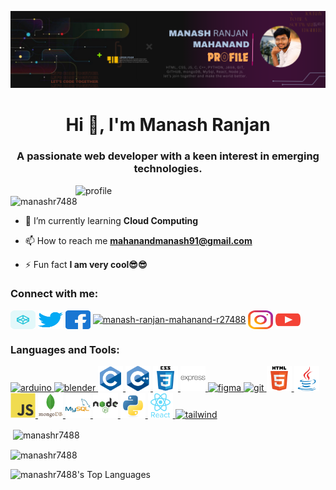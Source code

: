 ![logo](https://github.com/ManashR7488/ManashR7488/blob/main/Manash%20Ranjan.png)
<h1 align="center">Hi 👋, I'm Manash Ranjan</h1>
<h3 align="center">A passionate web developer with a keen interest in emerging technologies.</h3>
<img align="right" width="400" src="https://media.licdn.com/dms/image/D4D12AQEZtPCuttD_iQ/article-cover_image-shrink_600_2000/0/1697453573297?e=2147483647&v=beta&t=HkN6gZbpfAZ0k5Xb88iQXfQpbeKR-YHIKCvzI0gbIhM" alt="profile">
<p align="left"> <img src="https://komarev.com/ghpvc/?username=manashr7488&label=Profile%20views&color=0e75b6&style=flat" alt="manashr7488" /> </p>

- 🌱 I’m currently learning **Cloud Computing**

- 📫 How to reach me **mahanandmanash91@gmail.com**

- ⚡ Fun fact **I am very cool😎😎**

<h3 align="left">Connect with me:</h3>
<p align="left">
<a href="https://codepen.io/manash-ranjan-mahanand" target="blank"><img align="center" src="https://github.com/ManashR7488/ManashR7488/blob/main/ICON/codepen.svg" alt="manash-ranjan-mahanand" height="30" width="40" /></a>
<a href="https://twitter.com/sagarr03540740" target="blank"><img align="center" src="https://github.com/ManashR7488/ManashR7488/blob/main/ICON/twitter.svg" alt="sagarr03540740" height="30" width="40" /></a>
<a href="https://fb.com/profile.php?id=100082090667190" target="blank"><img align="center" src="https://github.com/ManashR7488/ManashR7488/blob/main/ICON/facebook.svg" alt="profile.php?id=100082090667190" height="30" width="40" /></a>
  <a href="https://linkedin.com/in/manash-ranjan-mahanand-r27488" target="blank"><img align="center" src="https://raw.githubusercontent.com/rahuldkjain/github-profile-readme-generator/master/src/images/icons/Social/linked-in-alt.svg" alt="manash-ranjan-mahanand-r27488" height="30" width="40" /></a>
<a href="https://instagram.com/sagar_r_7488" target="blank"><img align="center" src="https://github.com/ManashR7488/ManashR7488/blob/main/ICON/instagram.svg" alt="sagar_r_7488" height="30" width="40" /></a>
<a href="https://www.youtube.com/@manashr2" target="blank"><img align="center" src="https://github.com/ManashR7488/ManashR7488/blob/main/ICON/youtube.svg" alt="@manashr2" height="30" width="40" /></a>
</p>

<h3 align="left">Languages and Tools:</h3>
<p align="left"> <a href="https://www.arduino.cc/" target="_blank" rel="noreferrer"> <img src="https://cdn.worldvectorlogo.com/logos/arduino-1.svg" alt="arduino" width="40" height="40"/> </a> <a href="https://www.blender.org/" target="_blank" rel="noreferrer"> <img src="https://download.blender.org/branding/community/blender_community_badge_white.svg" alt="blender" width="40" height="40"/> </a> <a href="https://www.cprogramming.com/" target="_blank" rel="noreferrer"> <img src="https://raw.githubusercontent.com/devicons/devicon/master/icons/c/c-original.svg" alt="c" width="40" height="40"/> </a> <a href="https://www.w3schools.com/cpp/" target="_blank" rel="noreferrer"> <img src="https://raw.githubusercontent.com/devicons/devicon/master/icons/cplusplus/cplusplus-original.svg" alt="cplusplus" width="40" height="40"/> </a> <a href="https://www.w3schools.com/css/" target="_blank" rel="noreferrer"> <img src="https://raw.githubusercontent.com/devicons/devicon/master/icons/css3/css3-original-wordmark.svg" alt="css3" width="40" height="40"/> </a><a href="https://expressjs.com" target="_blank" rel="noreferrer"> <img src="https://raw.githubusercontent.com/devicons/devicon/master/icons/express/express-original-wordmark.svg" alt="express" width="40" height="40"/> </a> <a href="https://www.figma.com/" target="_blank" rel="noreferrer"> <img src="https://www.vectorlogo.zone/logos/figma/figma-icon.svg" alt="figma" width="40" height="40"/> </a> <a href="https://git-scm.com/" target="_blank" rel="noreferrer"> <img src="https://www.vectorlogo.zone/logos/git-scm/git-scm-icon.svg" alt="git" width="40" height="40"/> </a> <a href="https://www.w3.org/html/" target="_blank" rel="noreferrer"> <img src="https://raw.githubusercontent.com/devicons/devicon/master/icons/html5/html5-original-wordmark.svg" alt="html5" width="40" height="40"/> </a> <a href="https://www.java.com" target="_blank" rel="noreferrer"> <img src="https://raw.githubusercontent.com/devicons/devicon/master/icons/java/java-original.svg" alt="java" width="40" height="40"/> </a> <a href="https://developer.mozilla.org/en-US/docs/Web/JavaScript" target="_blank" rel="noreferrer"> <img src="https://raw.githubusercontent.com/devicons/devicon/master/icons/javascript/javascript-original.svg" alt="javascript" width="40" height="40"/> </a> <a href="https://www.mongodb.com/" target="_blank" rel="noreferrer"> <img src="https://raw.githubusercontent.com/devicons/devicon/master/icons/mongodb/mongodb-original-wordmark.svg" alt="mongodb" width="40" height="40"/> </a> <a href="https://www.mysql.com/" target="_blank" rel="noreferrer"> <img src="https://raw.githubusercontent.com/devicons/devicon/master/icons/mysql/mysql-original-wordmark.svg" alt="mysql" width="40" height="40"/> </a> <a href="https://nodejs.org" target="_blank" rel="noreferrer"> <img src="https://raw.githubusercontent.com/devicons/devicon/master/icons/nodejs/nodejs-original-wordmark.svg" alt="nodejs" width="40" height="40"/> </a> <a href="https://www.python.org" target="_blank" rel="noreferrer"> <img src="https://raw.githubusercontent.com/devicons/devicon/master/icons/python/python-original.svg" alt="python" width="40" height="40"/> </a> <a href="https://reactjs.org/" target="_blank" rel="noreferrer"> <img src="https://raw.githubusercontent.com/devicons/devicon/master/icons/react/react-original-wordmark.svg" alt="react" width="40" height="40"/> </a> <a href="https://tailwindcss.com/" target="_blank" rel="noreferrer"> <img src="https://www.vectorlogo.zone/logos/tailwindcss/tailwindcss-icon.svg" alt="tailwind" width="40" height="40"/> </a> </p>

<p>&nbsp;<img align="center" src="https://github-readme-stats.vercel.app/api?username=manashr7488&theme=merko&show_icons=true&hide_border=true&count_private=true" alt="manashr7488" /></p>

<p><img align="center" src="https://github-readme-streak-stats.herokuapp.com/?user=manashr7488&theme=merko&hide_border=true&" alt="manashr7488" /></p>

![manashr7488's Top Languages](https://github-readme-stats.vercel.app/api/top-langs/?username=manashr7488&theme=merko&show_icons=true&hide_border=true&layout=compact)
